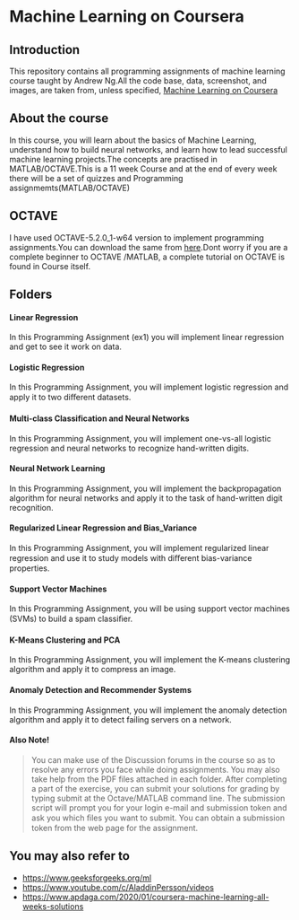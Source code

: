# Machine Learning on Coursera
## Introduction
This repository contains all programming assignments of machine learning course taught by Andrew Ng.All the code base, data, screenshot, and images, are taken from, unless specified, [Machine Learning on Coursera](https://www.coursera.org/learn/machine-learning/)
## About the course
In this course, you will learn about the basics of  Machine Learning, understand how to build neural networks, and learn how to lead successful machine learning projects.The concepts are practised in MATLAB/OCTAVE.This is a 11 week Course and at the end of every week there will be a set of quizzes and Programming assignmemts(MATLAB/OCTAVE)
## OCTAVE
I have used OCTAVE-5.2.0_1-w64 version to implement programming assignments.You can download the same from [here](https://ftp.gnu.org/gnu/octave/windows/octave-5.2.0_1-w64-installer.exe).Dont worry if you are a complete beginner to OCTAVE /MATLAB, a complete tutorial on OCTAVE is found in Course itself.

## Folders

#### Linear Regression
In this Programming Assignment (ex1) you will implement linear regression and get to see it work on data.


#### Logistic Regression
In this Programming Assignment, you will implement logistic regression and apply it to two diﬀerent datasets. 



#### Multi-class Classification and Neural Networks
In this Programming Assignment, you will implement one-vs-all logistic regression and neural networks to recognize hand-written digits.


#### Neural Network Learning
In this Programming Assignment, you will implement the backpropagation algorithm for neural networks and apply it to the task of hand-written digit recognition.



#### Regularized Linear Regression and Bias_Variance
In this Programming Assignment, you will implement regularized linear regression and use it to study models with diﬀerent bias-variance properties. 



#### Support Vector Machines
In this Programming Assignment, you will be using support vector machines (SVMs) to build a spam classiﬁer.


#### K-Means Clustering and PCA
In this Programming Assignment, you will implement the K-means clustering algorithm and apply it to compress an image.


#### Anomaly Detection and Recommender Systems

In this Programming Assignment, you will implement the anomaly detection algorithm and apply it to detect failing servers on a network.


#### Also Note!
> You can make use of the Discussion forums in the course so as to resolve any errors you face while doing assignments.
>You may also take help from the PDF files attached in each folder.
>After completing a part of the exercise, you can submit your solutions for grading by typing submit at the Octave/MATLAB command line. The submission script will prompt you for your login e-mail and submission token and ask you which ﬁles you want to submit. You can obtain a submission token from the web page for the assignment.


## You may also refer to
- https://www.geeksforgeeks.org/ml 
- https://www.youtube.com/c/AladdinPersson/videos
- https://www.apdaga.com/2020/01/coursera-machine-learning-all-weeks-solutions





